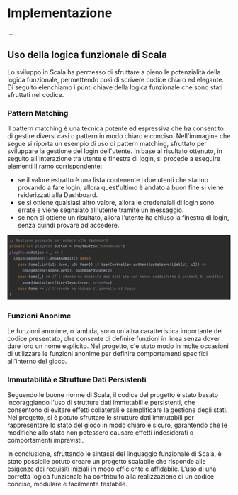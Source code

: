 # Implementazione

...

## Uso della logica funzionale di Scala
Lo sviluppo in Scala ha permesso di sfruttare a pieno le potenzialità della logica funzionale, permettendo così di scrivere codice chiaro ed elegante.
Di seguito elenchiamo i punti chiave della logica funzionale che sono stati sfruttati nel codice.

### Pattern Matching
Il pattern matching è una tecnica potente ed espressiva che ha consentito di gestire diversi casi o pattern in modo chiaro e conciso.
Nell'immagine che segue si riporta un esempio di uso di pattern matching, sfruttato per sviluppare la gestione del login dell'utente.
In base al risultato ottenuto, in seguito all'interazione tra utente e finestra di login, si procede a eseguire elementi il ramo corrispondente:
- se il valore estratto è una lista contenente i due utenti che stanno provando a fare login, allora quest'ultimo è andato a buon fine si viene reiderizzati alla Dashboard.
- se si ottiene qualsiasi altro valore, allora le credenziali di login sono errate e viene segnalato all'utente tramite un messaggio.
- se non si ottiene un risultato, allora l'utente ha chiuso la finestra di login, senza quindi provare ad accedere.

![Uso del Pattern Matching](../assets/matching.png)

### Funzioni Anonime
Le funzioni anonime, o lambda, sono un'altra caratteristica importante del codice presentato, che consente di definire funzioni in linea senza dover dare loro un nome esplicito.
Nel progetto, c'è stato modo in molte occasioni di utilizzare le funzioni anonime per definire comportamenti specifici all'interno del gioco.

### Immutabilità e Strutture Dati Persistenti
Seguendo le buone norme di Scala, il codice del progetto è stato basato incoraggiando l'uso di strutture dati immutabili e persistenti, che consentono di evitare effetti collaterali e semplificare la gestione degli stati.
Nel progetto, si è potuto sfruttare le strutture dati immutabili per rappresentare lo stato del gioco in modo chiaro e sicuro, garantendo che le modifiche allo stato non potessero causare effetti indesiderati o comportamenti imprevisti.

In conclusione, sfruttando le sintassi del linguaggio funzionale di Scala, è stato possibile potuto creare un progetto scalabile che risponde alle esigenze dei requisiti iniziali in modo efficiente e affidabile.
L'uso di una corretta logica funzionale ha contribuito alla realizzazione di un codice conciso, modulare e facilmente testabile.